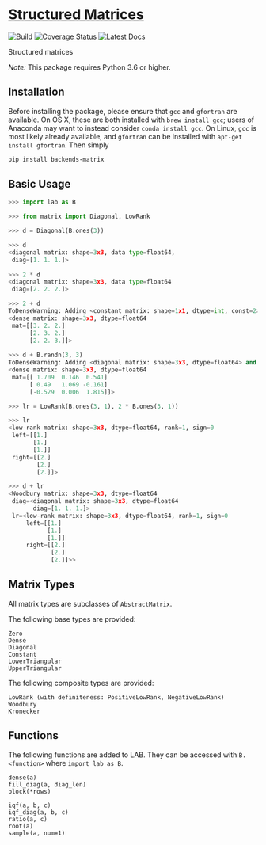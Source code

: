 # [Structured Matrices](http://github.com/wesselb/matrix)

[![Build](https://travis-ci.org/wesselb/matrix.svg?branch=master)](https://travis-ci.org/wesselb/matrix)
[![Coverage Status](https://coveralls.io/repos/github/wesselb/matrix/badge.svg?branch=master&service=github)](https://coveralls.io/github/wesselb/matrix?branch=master)
[![Latest Docs](https://img.shields.io/badge/docs-latest-blue.svg)](https://wesselb.github.io/matrix)

Structured matrices

*Note:* This package requires Python 3.6 or higher.

## Installation

Before installing the package, please ensure that `gcc` and `gfortran` are 
available.
On OS X, these are both installed with `brew install gcc`;
users of Anaconda may want to instead consider `conda install gcc`.
On Linux, `gcc` is most likely already available, and `gfortran` can be
installed with `apt-get install gfortran`.
Then simply

```bash
pip install backends-matrix
```

## Basic Usage
```python
>>> import lab as B

>>> from matrix import Diagonal, LowRank

>>> d = Diagonal(B.ones(3))

>>> d
<diagonal matrix: shape=3x3, data type=float64,
 diag=[1. 1. 1.]>
  
>>> 2 * d
<diagonal matrix: shape=3x3, data type=float64
 diag=[2. 2. 2.]>

>>> 2 + d
ToDenseWarning: Adding <constant matrix: shape=1x1, dtype=int, const=2> and <diagonal matrix: shape=3x3, dtype=float64>: converting to dense.
<dense matrix: shape=3x3, dtype=float64
 mat=[[3. 2. 2.]
      [2. 3. 2.]
      [2. 2. 3.]]>
  
>>> d + B.randn(3, 3)
ToDenseWarning: Adding <diagonal matrix: shape=3x3, dtype=float64> and <dense matrix: shape=3x3, dtype=float64>: converting to dense.
<dense matrix: shape=3x3, dtype=float64
 mat=[[ 1.709  0.146  0.541]
      [ 0.49   1.069 -0.161]
      [-0.529  0.006  1.815]]>

>>> lr = LowRank(B.ones(3, 1), 2 * B.ones(3, 1))

>>> lr
<low-rank matrix: shape=3x3, dtype=float64, rank=1, sign=0
 left=[[1.]
       [1.]
       [1.]]
 right=[[2.]
        [2.]
        [2.]]>

>>> d + lr
<Woodbury matrix: shape=3x3, dtype=float64
 diag=<diagonal matrix: shape=3x3, dtype=float64
       diag=[1. 1. 1.]>
 lr=<low-rank matrix: shape=3x3, dtype=float64, rank=1, sign=0
     left=[[1.]
           [1.]
           [1.]]
     right=[[2.]
            [2.]
            [2.]]>>
```

## Matrix Types

All matrix types are subclasses of `AbstractMatrix`.

The following base types are provided:

```
Zero
Dense
Diagonal
Constant
LowerTriangular
UpperTriangular
```

The following composite types are provided:
```
LowRank (with definiteness: PositiveLowRank, NegativeLowRank)
Woodbury
Kronecker
```


## Functions

The following functions are added to LAB.
They can be accessed with `B.<function>` where `import lab as B`.

```
dense(a)
fill_diag(a, diag_len)
block(*rows)

iqf(a, b, c)
iqf_diag(a, b, c)
ratio(a, c)
root(a)
sample(a, num=1)
```
